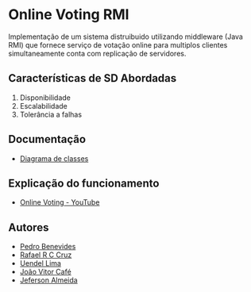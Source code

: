 # Online Voting RMI

Implementação de um sistema distruibuido utilizando middleware (Java RMI) que fornece serviço de votação online para multiplos clientes simultaneamente conta com replicação de servidores.

## Características de SD Abordadas
1. Disponibilidade
2. Escalabilidade
3. Tolerância a falhas

## Documentação
* [Diagrama de classes](https://drive.google.com/file/d/1ygFX1-yCF28C9Us6JJQdcrbIhEdgRa7P/view?usp=sharing)

## Explicação do funcionamento
* [Online Voting - YouTube](https://youtu.be/wfpePFS4wjA)

## Autores
* [Pedro Benevides](https://github.com/Pedro-Benevides)
* [Rafael R C Cruz](https://github.com/ookamyabyss)
* [Uendel Lima](https://github.com/unleed-l)
* [João Vitor Café](https://github.com/JoaoVitorCafe)
* [Jeferson Almeida](https://github.com/ajefersan)